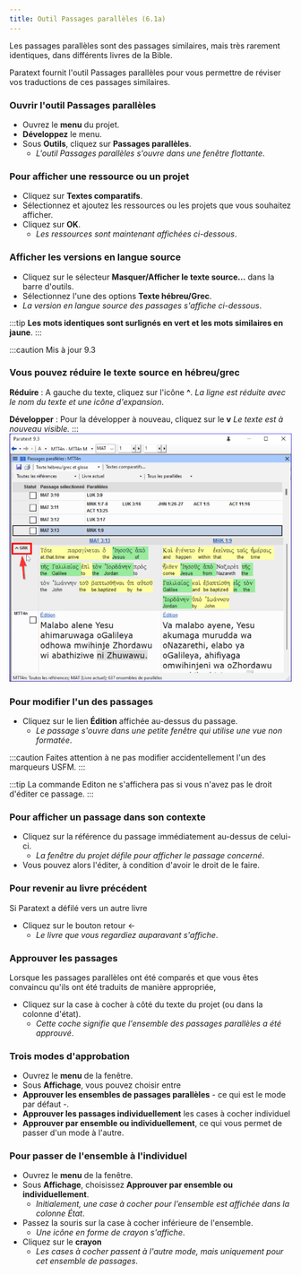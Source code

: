 ```yaml
---
title: Outil Passages parallèles (6.1a) 
---
```


Les passages parallèles sont des passages similaires, mais très rarement identiques, dans différents livres de la Bible.

Paratext fournit l'outil Passages parallèles pour vous permettre de réviser vos traductions de ces passages similaires.

### Ouvrir l'outil Passages parallèles

-  Ouvrez le **menu** du projet.
-  **Développez** le menu.
-  Sous **Outils**, cliquez sur **Passages parallèles**.
   -  *L'outil Passages parallèles s'ouvre dans une fenêtre flottante*.  

### Pour afficher une ressource ou un projet

-  Cliquez sur **Textes comparatifs**.
-  Sélectionnez et ajoutez les ressources ou les projets que vous souhaitez afficher.
-  Cliquez sur **OK**.
   -  *Les ressources sont maintenant affichées ci-dessous*.

### Afficher les versions en langue source

-  Cliquez sur le sélecteur **Masquer/Afficher le texte source…** dans la barre d'outils.
-  Sélectionnez l'une des options **Texte hébreu/Grec**.
  -  *La version en langue source des passages s'affiche ci-dessous*.

:::tip
 **Les mots identiques sont surlignés en vert et les mots similaires en jaune**.
:::

:::caution Mis à jour 9.3
### Vous pouvez réduire le texte source en hébreu/grec
**Réduire** : A gauche du texte, cliquez sur l'icône **^**.
*La ligne est réduite avec le nom du texte et une icône d'expansion*.
  
**Développer** : Pour la développer à nouveau, cliquez sur le **v** 
*Le texte est à nouveau visible.* 
:::
![](../media/parallel-passage-greek-collapse.png)

### Pour modifier l'un des passages

-  Cliquez sur le lien **Édition** affichée au-dessus du passage.
   -  *Le passage s'ouvre dans une petite fenêtre qui utilise une vue non formatée*.

:::caution
Faites attention à ne pas modifier accidentellement l'un des marqueurs USFM.
:::

:::tip
La commande Editon ne s'affichera pas si vous n'avez pas le droit d'éditer ce passage.
:::
### Pour afficher un passage dans son contexte

-  Cliquez sur la référence du passage immédiatement au-dessus de celui-ci.
   -  *La fenêtre du projet défile pour afficher le passage concerné*.
- Vous pouvez alors l'éditer, à condition d'avoir le droit de le faire.

### Pour revenir au livre précédent

Si Paratext a défilé vers un autre livre

-  Cliquez sur le bouton retour ←
   -  *Le livre que vous regardiez auparavant s'affiche*.

### Approuver les passages

Lorsque les passages parallèles ont été comparés et que vous êtes convaincu qu'ils ont été traduits de manière appropriée,

-  Cliquez sur la case à cocher à côté du texte du projet (ou dans la colonne d'état).
   -  *Cette coche signifie que l'ensemble des passages parallèles a été approuvé*.

### Trois modes d'approbation

-  Ouvrez le **menu** de la fenêtre.
-  Sous **Affichage**, vous pouvez choisir entre
-  **Approuver les ensembles de passages parallèles** - ce qui est le mode par défaut -.
-  **Approuver les passages individuellement** les cases à cocher individuel
-  **Approuver par ensemble ou individuellement**, ce qui vous permet de passer d'un mode à l'autre.

### Pour passer de l'ensemble à l'individuel

-  Ouvrez le **menu** de la fenêtre.
-  Sous **Affichage**, choisissez **Approuver par ensemble ou individuellement**.
   -  *Initialement, une case à cocher pour l'ensemble est affichée dans la colonne État*.
-  Passez la souris sur la case à cocher inférieure de l'ensemble.
   -  *Une icône en forme de crayon s'affiche*.
-  Cliquez sur le **crayon**
   -  *Les cases à cocher passent à l'autre mode, mais uniquement pour cet ensemble de passages*.
